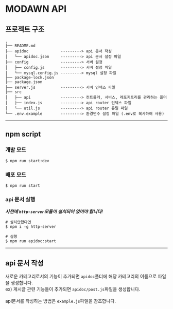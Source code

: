 # MODAWN API

## 프로젝트 구조
```
.
├── README.md
├── apidoc              ---------> api 문서 작성
│   └── apidoc.json     ---------> api 문서 설정 파일
├── config              ---------> 서버 설정
│   ├── config.js       ---------> 서버 설정 파일
│   └── mysql.config.js ---------> mysql 설정 파일
├── package-lock.json
├── package.json
├── server.js           ---------> 서버 인덱스 파일
├── src
│   ├── api             ---------> 컨트롤러, 서비스, 레포지토리를 관리하는 폴더
│   ├── index.js        ---------> api router 인덱스 파일
│   └── util.js         ---------> api router 유틸 파일
└── .env.example        ---------> 환경변수 설정 파일 (.env로 복사하여 사용)
```

---

## npm script
### 개발 모드
```shell
$ npm run start:dev
```

### 배포 모드
```shell
$ npm run start
```

### api 문서 실행
<i><b>사전에 `http-server`모듈이 설치되어 있어야 합니다!</b></i>
```shell
# 설치안했다면
$ npm i -g http-server

# 실행
$ npm run apidoc:start
```

---

## api 문서 작성
새로운 카테고리로서의 기능이 추가되면 `apidoc`폴더에 해당 카테고리의 이름으로 파일을 생성합니다.  
ex) 게시글 관련 기능들이 추가되면 `apidoc/post.js`파일을 생성합니다.
</br>
</br>
api문서를 작성하는 방법은 `example.js`파일을 참조합니다.
